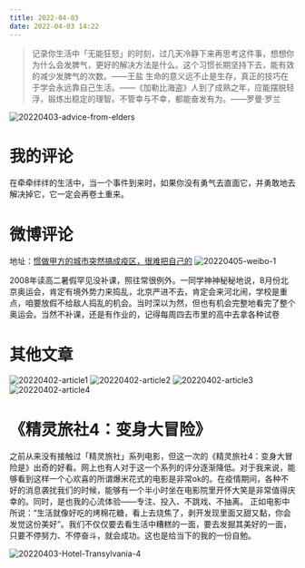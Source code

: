 ```yaml
---
title: 2022-04-03
date: 2022-04-03 14:22
---
```

>  记录你生活中「无能狂怒」的时刻，过几天冷静下来再思考这件事，想想你为什么会发脾气，更好的解决方法是什么。这个习惯长期坚持下去，能有效的减少发脾气的次数。——王盐
> 生命的意义远不止是生存，真正的技巧在于学会永远靠自己生活。——《加勒比海盗》 ​​​​
> 人到了成熟之年，应能摆脱轻浮，锻炼出稳定的理智。不管幸与不幸，都能奋发有为。——罗曼·罗兰

![20220403-advice-from-elders](http://images.iotop.work/uPic/20220403-advice-from-elders.jpeg)

# 我的评论

在牵牵绊绊的生活中，当一个事件到来时，如果你没有勇气去直面它，并勇敢地去解决掉它，它一定会再卷土重来。

# 微博评论
地址：[惯做甲方的城市突然搞成疫区，很难把自己的](https://weibo.com/1450802503/LmErk5anQ)
![20220405-weibo-1](http://images.iotop.work/uPic/20220405-weibo-1.png)

2008年读高二暑假罕见没补课，照往常很例外。一同学神神秘秘地说，8月份北京奥运会，肯定有境外势力来捣乱，北京严进不去，肯定会来河北闹，学校是重点，咱要放假不给敌人捣乱的机会。当时深以为然，但也有机会完整地看完了整个奥运会。当然不补课，还是有作业的，记得每周四去市里的高中去拿各种试卷

# 其他文章
![20220402-article1](http://images.iotop.work/uPic/20220402-article1.jpg)
![20220402-article2](http://images.iotop.work/uPic/20220402-article2.jpg)
![20220402-article3](http://images.iotop.work/uPic/20220402-article3.jpg)
![20220402-article4](http://images.iotop.work/uPic/20220402-article4.jpg)

# 《精灵旅社4：变身大冒险》

之前从来没有接触过「精灵旅社」系列电影，但这一次的《精灵旅社4：变身大冒险是》出奇的好看。网上也有人对于这一个系列的评分逐渐降低。对于我来说，能够看到这样一个心欢喜的所谓爆米花式的电影是非常ok的。在疫情期间，各种不好的消息袭扰我们的时候，能够有一个半小时坐在电影院里开怀大笑是非常值得庆幸的。同时，是也我的心流体验——专注、投入、不跳戏、不抽离。
正如电影中所说：“生活就像好吃的烤棉花糖，看上去烧焦了，剥开发现里面又甜又黏，你会发觉这份美好”。我们不仅仅要去看生活中糟糕的一面，要去发掘其美好的一面，只要不停努力、不停奋斗，就会成功。这也是给当下的我的一份自勉。

![20220403-Hotel-Transylvania-4](http://images.iotop.work/uPic/20220403-Hotel-Transylvania-4.png)